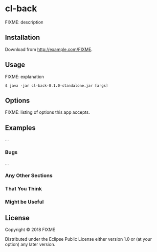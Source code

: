 # cl-back

FIXME: description

## Installation

Download from http://example.com/FIXME.

## Usage

FIXME: explanation

    $ java -jar cl-back-0.1.0-standalone.jar [args]

## Options

FIXME: listing of options this app accepts.

## Examples

...

### Bugs

...

### Any Other Sections
### That You Think
### Might be Useful

## License

Copyright © 2018 FIXME

Distributed under the Eclipse Public License either version 1.0 or (at
your option) any later version.
